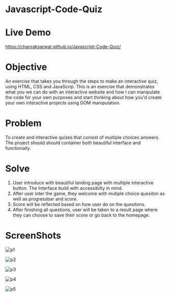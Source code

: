 # Javascript-Code-Quiz

# Live Demo
https://chanraksarwat.github.io/Javascript-Code-Quiz/

# Objective
An exercise that takes you through the steps to make an interactive quiz, using HTML, CSS and JavaScrip.
This is an exercise that demonstrates what you we can do with an interactive website and 
how I can manipulate the code for your own purposes and start thinking about how you'd create 
your own interactive projects using DOM manipulation.

# Problem
To create and interactive quizes that consist of multiple choices answers. The project should should container
both beautiful interface and functionally.

# Solve
  1. User introduce with beautiful landing page with multiple interactive button. The Interface build with accessibilty
  in mind.
  2. After user inter the game, they welcome with mutiple choice quesiton as well as progressbar and score.
  3. Score will be reflected based on how user do on the quesitons.
  4. After finishing all questions, user will be taken to a result page where they can choose to save their score
  or go back to the homepage.

# ScreenShots

![p1](https://user-images.githubusercontent.com/41966084/110424953-38ee6100-8069-11eb-8c86-ff59b118f9b6.PNG)

![p2](https://user-images.githubusercontent.com/41966084/110424955-3986f780-8069-11eb-8201-75a4ecb059de.PNG)

![p3](https://user-images.githubusercontent.com/41966084/110424956-3986f780-8069-11eb-9abd-3ffb89403285.PNG)

![p4](https://user-images.githubusercontent.com/41966084/110424957-3986f780-8069-11eb-8b49-967ebc4cbb06.PNG)

![p5](https://user-images.githubusercontent.com/41966084/110424958-3a1f8e00-8069-11eb-8e83-af8ea6ca7d49.PNG)
